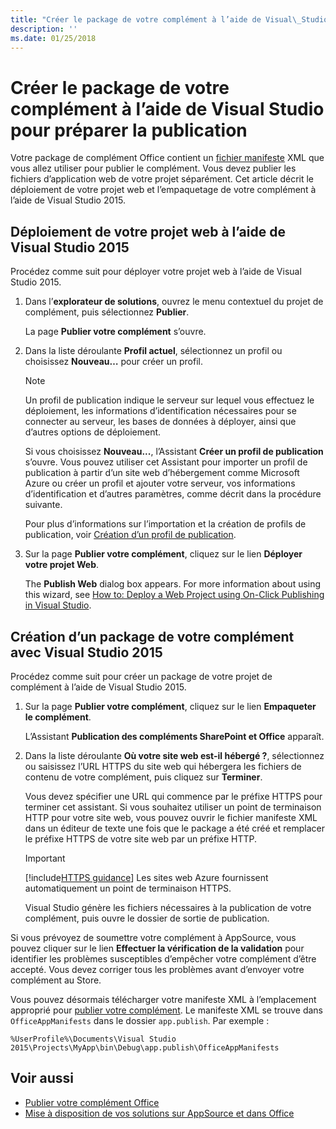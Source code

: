 ```yaml
---
title: "Créer le package de votre complément à l’aide de Visual\_Studio pour préparer la publication"
description: ''
ms.date: 01/25/2018
---
```



# <a name="package-your-add-in-using-visual-studio-to-prepare-for-publishing"></a>Créer le package de votre complément à l’aide de Visual Studio pour préparer la publication

Votre package de complément Office contient un [fichier manifeste](../develop/add-in-manifests.md) XML que vous allez utiliser pour publier le complément. Vous devez publier les fichiers d’application web de votre projet séparément. Cet article décrit le déploiement de votre projet web et l’empaquetage de votre complément à l’aide de Visual Studio 2015.

## <a name="to-deploy-your-web-project-using-visual-studio-2015"></a>Déploiement de votre projet web à l’aide de Visual Studio 2015

Procédez comme suit pour déployer votre projet web à l’aide de Visual Studio 2015.

1. Dans l’**explorateur de solutions**, ouvrez le menu contextuel du projet de complément, puis sélectionnez **Publier**.
    
    La page **Publier votre complément** s’ouvre.
    
2. Dans la liste déroulante **Profil actuel**, sélectionnez un profil ou choisissez **Nouveau…** pour créer un profil.
    
    > [!NOTE]
    > Un profil de publication indique le serveur sur lequel vous effectuez le déploiement, les informations d’identification nécessaires pour se connecter au serveur, les bases de données à déployer, ainsi que d’autres options de déploiement.

    Si vous choisissez  **Nouveau...**, l’Assistant **Créer un profil de publication** s’ouvre. Vous pouvez utiliser cet Assistant pour importer un profil de publication à partir d’un site web d’hébergement comme Microsoft Azure ou créer un profil et ajouter votre serveur, vos informations d’identification et d’autres paramètres, comme décrit dans la procédure suivante.
    
    Pour plus d’informations sur l’importation et la création de profils de publication, voir [Création d’un profil de publication](http://msdn.microsoft.com/fr-fr/library/dd465337.aspx#creating_a_profile).
    
3. Sur la page  **Publier votre complément**, cliquez sur le lien  **Déployer votre projet Web**.
    
    The  **Publish Web** dialog box appears. For more information about using this wizard, see [How to: Deploy a Web Project using On-Click Publishing in Visual Studio](http://msdn.microsoft.com/fr-fr/library/dd465337.aspx).
    

## <a name="to-package-your-add-in-using-visual-studio-2015"></a>Création d’un package de votre complément avec Visual Studio 2015

Procédez comme suit pour créer un package de votre projet de complément à l’aide de Visual Studio 2015.

1. Sur la page **Publier votre complément**, cliquez sur le lien **Empaqueter le complément**.
    
    L’Assistant **Publication des compléments SharePoint et Office** apparaît.
    
2. Dans la liste déroulante **Où votre site web est-il hébergé ?**, sélectionnez ou saisissez l’URL HTTPS du site web qui hébergera les fichiers de contenu de votre complément, puis cliquez sur **Terminer**. 
    
    Vous devez spécifier une URL qui commence par le préfixe HTTPS pour terminer cet assistant. Si vous souhaitez utiliser un point de terminaison HTTP pour votre site web, vous pouvez ouvrir le fichier manifeste XML dans un éditeur de texte une fois que le package a été créé et remplacer le préfixe HTTPS de votre site web par un préfixe HTTP. 

    > [!IMPORTANT]
    > [!include[HTTPS guidance](../includes/https-guidance.md)] Les sites web Azure fournissent automatiquement un point de terminaison HTTPS.

    Visual Studio génère les fichiers nécessaires à la publication de votre complément, puis ouvre le dossier de sortie de publication. 
    
Si vous prévoyez de soumettre votre complément à AppSource, vous pouvez cliquer sur le lien **Effectuer la vérification de la validation** pour identifier les problèmes susceptibles d’empêcher votre complément d’être accepté. Vous devez corriger tous les problèmes avant d’envoyer votre complément au Store.

Vous pouvez désormais télécharger votre manifeste XML à l’emplacement approprié pour [publier votre complément](../publish/publish.md). Le manifeste XML se trouve dans `OfficeAppManifests` dans le dossier `app.publish`. Par exemple :

 `%UserProfile%\Documents\Visual Studio 2015\Projects\MyApp\bin\Debug\app.publish\OfficeAppManifests`


## <a name="see-also"></a>Voir aussi

- [Publier votre complément Office](../publish/publish.md)
- 
  [Mise à disposition de vos solutions sur AppSource et dans Office](https://docs.microsoft.com/fr-fr/office/dev/store/submit-to-the-office-store)
    
